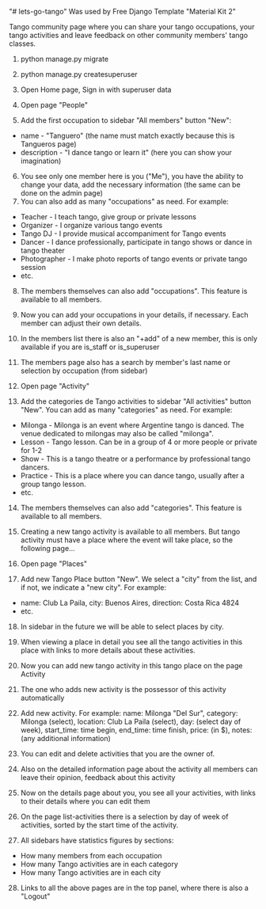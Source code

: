 "# lets-go-tango" 
Was used by Free Django Template "Material Kit 2"

Tango community page where you can share your tango occupations, 
your tango activities and leave feedback on other community members' tango classes.

1. python manage.py migrate
2. python manage.py createsuperuser
3. Open Home page, Sign in with superuser data

4. Open page "People"
5. Add the first occupation to sidebar "All members" button "New":
  - name - "Tanguero" (the name must match exactly because this is Tangueros page)
  - description - "I dance tango or learn it"  (here you can show your imagination)
6. You see only one member here is you ("Me"), you have the ability to change your data, 
add the necessary information (the same can be done on the admin page)
7. You can also add as many "occupations" as need. For example: 
  - Teacher - I teach tango, give group or private lessons
  - Organizer - I organize various tango events
  - Tango DJ  - I provide musical accompaniment for Tango events
  - Dancer - I dance professionally, participate in tango shows or dance in tango theater
  - Photographer - I make photo reports of tango events or private tango session
  - etc.
8. The members themselves can also add "occupations". This feature is available to all members.
9. Now you can add your occupations in your details, if necessary. Each member can adjust their own details.
10. In the members list there is also an "+add" of a new member, this is only available if you are is_staff or is_superuser
11. The members page also has a search by member's last name or selection by occupation (from sidebar)

12. Open page "Activity"
13. Add the categories de Tango activities to sidebar "All activities" button "New". 
    You can add as many "categories" as need. For example: 
 - Milonga - Milonga is an event where Argentine tango is danced. The venue dedicated to milongas may also be called "milonga".
 - Lesson - Tango lesson. Can be in a group of 4 or more people or private for 1-2
 - Show - This is a tango theatre or a performance by professional tango dancers.
 - Practice - This is a place where you can dance tango, usually after a group tango lesson.
 - etc.
14. The members themselves can also add "categories". This feature is available to all members.
15. Creating a new tango activity is available to all members. 
   But tango activity must have a place where the event will take place, so the following page...

16. Open page "Places"
17. Add new Tango Place button "New". We select a "city" from the list, and if not, we indicate a "new city". For example: 
  - name: Club La Paila, city: Buenos Aires, direction: Costa Rica 4824
  - etc.
18. In sidebar in the future we will be able to select places by city.
19. When viewing a place in detail you see all the tango activities in this place 
   with links to more details about these activities.
20. Now you can add new tango activity in this tango place on the page Activity
21. The one who adds new activity is the possessor of this activity automatically
22. Add new activity. For example:
   name: Milonga "Del Sur", category: Milonga (select), location: Club La Paila (select), 
   day: (select day of week), start_time: time begin, end_time: time finish, price: (in $), notes: (any additional information)
23. You can edit and delete activities that you are the owner of.
24. Also on the detailed information page about the activity all members can leave their opinion, feedback about this activity
25. Now on the details page about you, you see all your activities, with links to their details where you can edit them

26. On the page list-activities there is a selection by day of week of activities, sorted by the start time of the activity.
27. All sidebars have statistics figures by sections:
 - How many members from each occupation
 - How many Tango activities are  in each category
 - How many Tango activities are in each city

28. Links to all the above pages are in the top panel, where there is also a "Logout"

